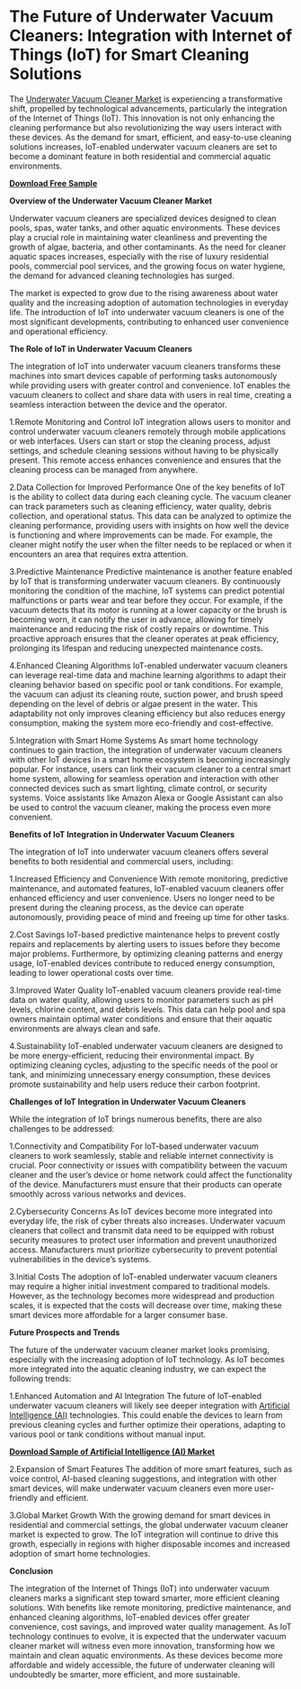 # The Future of Underwater Vacuum Cleaners: Integration with Internet of Things (IoT) for Smart Cleaning Solutions

The [Underwater Vacuum Cleaner Market](https://www.nextmsc.com/report/underwater-vacuum-cleaner-market) is experiencing a transformative shift, propelled by technological advancements, particularly the integration of the Internet of Things (IoT). This innovation is not only enhancing the cleaning performance but also revolutionizing the way users interact with these devices. As the demand for smart, efficient, and easy-to-use cleaning solutions increases, IoT-enabled underwater vacuum cleaners are set to become a dominant feature in both residential and commercial aquatic environments.

[**Download Free Sample**](https://www.nextmsc.com/underwater-vacuum-cleaner-market/request-sample) 

**Overview of the Underwater Vacuum Cleaner Market**

Underwater vacuum cleaners are specialized devices designed to clean pools, spas, water tanks, and other aquatic environments. These devices play a crucial role in maintaining water cleanliness and preventing the growth of algae, bacteria, and other contaminants. As the need for cleaner aquatic spaces increases, especially with the rise of luxury residential pools, commercial pool services, and the growing focus on water hygiene, the demand for advanced cleaning technologies has surged.

The market is expected to grow due to the rising awareness about water quality and the increasing adoption of automation technologies in everyday life. The introduction of IoT into underwater vacuum cleaners is one of the most significant developments, contributing to enhanced user convenience and operational efficiency.

**The Role of IoT in Underwater Vacuum Cleaners**

The integration of IoT into underwater vacuum cleaners transforms these machines into smart devices capable of performing tasks autonomously while providing users with greater control and convenience. IoT enables the vacuum cleaners to collect and share data with users in real time, creating a seamless interaction between the device and the operator.

1.Remote Monitoring and Control IoT integration allows users to monitor and control underwater vacuum cleaners remotely through mobile applications or web interfaces. Users can start or stop the cleaning process, adjust settings, and schedule cleaning sessions without having to be physically present. This remote access enhances convenience and ensures that the cleaning process can be managed from anywhere.

2.Data Collection for Improved Performance One of the key benefits of IoT is the ability to collect data during each cleaning cycle. The vacuum cleaner can track parameters such as cleaning efficiency, water quality, debris collection, and operational status. This data can be analyzed to optimize the cleaning performance, providing users with insights on how well the device is functioning and where improvements can be made. For example, the cleaner might notify the user when the filter needs to be replaced or when it encounters an area that requires extra attention.

3.Predictive Maintenance Predictive maintenance is another feature enabled by IoT that is transforming underwater vacuum cleaners. By continuously monitoring the condition of the machine, IoT systems can predict potential malfunctions or parts wear and tear before they occur. For example, if the vacuum detects that its motor is running at a lower capacity or the brush is becoming worn, it can notify the user in advance, allowing for timely maintenance and reducing the risk of costly repairs or downtime. This proactive approach ensures that the cleaner operates at peak efficiency, prolonging its lifespan and reducing unexpected maintenance costs.

4.Enhanced Cleaning Algorithms IoT-enabled underwater vacuum cleaners can leverage real-time data and machine learning algorithms to adapt their cleaning behavior based on specific pool or tank conditions. For example, the vacuum can adjust its cleaning route, suction power, and brush speed depending on the level of debris or algae present in the water. This adaptability not only improves cleaning efficiency but also reduces energy consumption, making the system more eco-friendly and cost-effective.

5.Integration with Smart Home Systems As smart home technology continues to gain traction, the integration of underwater vacuum cleaners with other IoT devices in a smart home ecosystem is becoming increasingly popular. For instance, users can link their vacuum cleaner to a central smart home system, allowing for seamless operation and interaction with other connected devices such as smart lighting, climate control, or security systems. Voice assistants like Amazon Alexa or Google Assistant can also be used to control the vacuum cleaner, making the process even more convenient.

**Benefits of IoT Integration in Underwater Vacuum Cleaners**

The integration of IoT into underwater vacuum cleaners offers several benefits to both residential and commercial users, including:

1.Increased Efficiency and Convenience With remote monitoring, predictive maintenance, and automated features, IoT-enabled vacuum cleaners offer enhanced efficiency and user convenience. Users no longer need to be present during the cleaning process, as the device can operate autonomously, providing peace of mind and freeing up time for other tasks.

2.Cost Savings IoT-based predictive maintenance helps to prevent costly repairs and replacements by alerting users to issues before they become major problems. Furthermore, by optimizing cleaning patterns and energy usage, IoT-enabled devices contribute to reduced energy consumption, leading to lower operational costs over time.

3.Improved Water Quality IoT-enabled vacuum cleaners provide real-time data on water quality, allowing users to monitor parameters such as pH levels, chlorine content, and debris levels. This data can help pool and spa owners maintain optimal water conditions and ensure that their aquatic environments are always clean and safe.

4.Sustainability IoT-enabled underwater vacuum cleaners are designed to be more energy-efficient, reducing their environmental impact. By optimizing cleaning cycles, adjusting to the specific needs of the pool or tank, and minimizing unnecessary energy consumption, these devices promote sustainability and help users reduce their carbon footprint.

**Challenges of IoT Integration in Underwater Vacuum Cleaners**

While the integration of IoT brings numerous benefits, there are also challenges to be addressed:

1.Connectivity and Compatibility For IoT-based underwater vacuum cleaners to work seamlessly, stable and reliable internet connectivity is crucial. Poor connectivity or issues with compatibility between the vacuum cleaner and the user’s device or home network could affect the functionality of the device. Manufacturers must ensure that their products can operate smoothly across various networks and devices.

2.Cybersecurity Concerns As IoT devices become more integrated into everyday life, the risk of cyber threats also increases. Underwater vacuum cleaners that collect and transmit data need to be equipped with robust security measures to protect user information and prevent unauthorized access. Manufacturers must prioritize cybersecurity to prevent potential vulnerabilities in the device’s systems.

3.Initial Costs The adoption of IoT-enabled underwater vacuum cleaners may require a higher initial investment compared to traditional models. However, as the technology becomes more widespread and production scales, it is expected that the costs will decrease over time, making these smart devices more affordable for a larger consumer base.

**Future Prospects and Trends**

The future of the underwater vacuum cleaner market looks promising, especially with the increasing adoption of IoT technology. As IoT becomes more integrated into the aquatic cleaning industry, we can expect the following trends:

1.Enhanced Automation and AI Integration The future of IoT-enabled underwater vacuum cleaners will likely see deeper integration with [Artificial Intelligence (AI)](https://www.nextmsc.com/report/artificial-intelligence-market) technologies. This could enable the devices to learn from previous cleaning cycles and further optimize their operations, adapting to various pool or tank conditions without manual input.

[**Download Sample of Artificial Intelligence (AI) Market**](https://www.nextmsc.com/artificial-intelligence-market/request-sample)

2.Expansion of Smart Features The addition of more smart features, such as voice control, AI-based cleaning suggestions, and integration with other smart devices, will make underwater vacuum cleaners even more user-friendly and efficient.

3.Global Market Growth With the growing demand for smart devices in residential and commercial settings, the global underwater vacuum cleaner market is expected to grow. The IoT integration will continue to drive this growth, especially in regions with higher disposable incomes and increased adoption of smart home technologies.

**Conclusion**

The integration of the Internet of Things (IoT) into underwater vacuum cleaners marks a significant step toward smarter, more efficient cleaning solutions. With benefits like remote monitoring, predictive maintenance, and enhanced cleaning algorithms, IoT-enabled devices offer greater convenience, cost savings, and improved water quality management. As IoT technology continues to evolve, it is expected that the underwater vacuum cleaner market will witness even more innovation, transforming how we maintain and clean aquatic environments. As these devices become more affordable and widely accessible, the future of underwater cleaning will undoubtedly be smarter, more efficient, and more sustainable.
